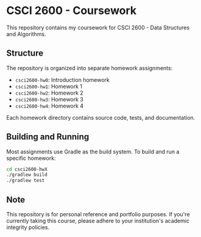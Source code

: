 # CSCI 2600 - Coursework

This repository contains my coursework for CSCI 2600 - Data Structures and Algorithms.

## Structure

The repository is organized into separate homework assignments:

- `csci2600-hw0`: Introduction homework
- `csci2600-hw1`: Homework 1 
- `csci2600-hw2`: Homework 2
- `csci2600-hw3`: Homework 3
- `csci2600-hw4`: Homework 4

Each homework directory contains source code, tests, and documentation.

## Building and Running

Most assignments use Gradle as the build system. To build and run a specific homework:

```bash
cd csci2600-hwX
./gradlew build
./gradlew test
```

## Note

This repository is for personal reference and portfolio purposes. If you're currently taking this course, please adhere to your institution's academic integrity policies. 